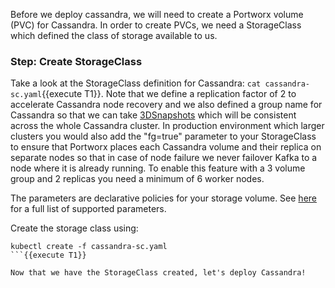 Before we deploy cassandra, we will need to create a Portworx volume (PVC) for Cassandra. In order to create PVCs, we need a StorageClass which defined the class of storage available to us.

### Step: Create StorageClass

Take a look at the StorageClass definition for Cassandra: ```cat cassandra-sc.yaml```{{execute T1}}. Note that we define a replication factor of 2 to accelerate Cassandra node recovery and we also defined a group name for Cassandra so that we can take [3DSnapshots](https://docs.portworx.com/portworx-install-with-kubernetes/storage-operations/create-snapshots/snaps-3d/) which will be consistent across the whole Cassandra cluster. In production environment which larger clusters you would also add the "fg=true" parameter to your StorageClass to ensure that Portworx places each Cassandra volume and their replica on separate nodes so that in case of node failure we never failover Kafka to a node where it is already running. To enable this feature with a 3 volume group and 2 replicas you need a minimum of 6 worker nodes.

The parameters are declarative policies for your storage volume. See [here](https://docs.portworx.com/portworx-install-with-kubernetes/storage-operations/create-pvcs/dynamic-provisioning/) for a full list of supported parameters.

Create the storage class using:
```
kubectl create -f cassandra-sc.yaml
```{{execute T1}}

Now that we have the StorageClass created, let's deploy Cassandra!
